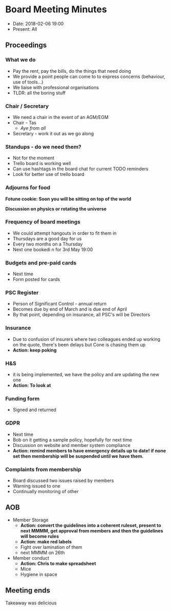 # Board Meeting Minutes
* Date: 2018-02-06 19:00
* Present: All

## Proceedings
### What we do
* Pay the rent, pay the bills, do the things that need doing
* We provide a point people can come to to express concerns (behaviour, use of tools...)
* We liaise with professional organisations
* TLDR: all the boring stuff

### Chair / Secretary
* We need a chair in the event of an AGM/EGM
* Chair - Tas  
  * *Aye from all*
* Secretary - work it out as we go along

### Standups - do we need them?
* Not for the moment
* Trello board is working well
* Can use hashtags in the board chat for current TODO reminders
* Look for better use of trello board

### Adjourns for food 

__Fotune cookie: Soon you will be sitting on top of the world__

__Discussion on physics or rotating the universe__

### Frequency of board meetings
* We could attempt hangouts in order to fit them in
* Thursdays are a good day for us
* Every two months on a Thursday
* Next one bookedi n for 3rd May 19:00

### Budgets and pre-paid cards
* Next time
* Form posted for cards

### PSC Register
* Person of Significant Control - annual return
* Becomes due by end of March and is due end of April
* By that point, depending on insurance, all PSC's will be Directors

### Insurance
* Due to confusion of insurers where two colleagues ended up working on the quote, there's been delays but Cone is chasing them up 
* __Action: keep poking__

### H&S
* it is being implemented, we have the policy and are updating the new one
* __Action: To look at__

### Funding form
* Signed and returned

### GDPR
* Next time
* Bob on it getting a sample policy, hopefully for next time
* Discussion on website and member system compliance
* __Action: remind members to have emergency details up to date! if none set then membership will be suspended until we have them.__

### Complaints from membership
* Board discussed two issues raised by members
* Warning issued to one
* Continually monitoring of other
 

## AOB
* Member Storage
  * __Action: convert the guidelines into a coherent ruleset, present to next MMMM, get approval from members and then the guidelines will become rules__
  * __Action: make red labels__
  * Fight over lamination of them
  * next MMMM on 26th
* Member conduct
  * __Action: Chris to make spreadsheet__
  * Mice
  * Hygiene in space


## Meeting ends 
Takeaway was delicious
